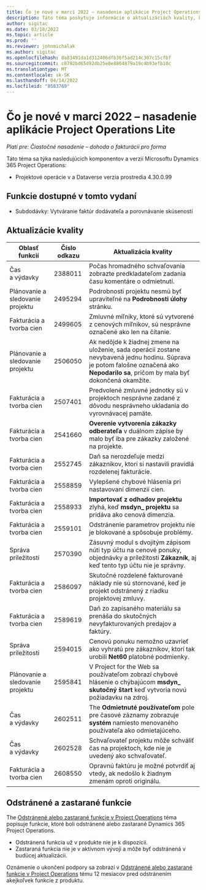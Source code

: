 ```yaml
---
title: Čo je nové v marci 2022 – nasadenie aplikácie Project Operations Lite
description: Táto téma poskytuje informácie o aktualizáciách kvality, ktoré sú dostupné vo vydaní zjednodušeného nasadenia Project Operations z marca 2022.
author: sigitac
ms.date: 03/18/2022
ms.topic: article
ms.prod: ''
ms.reviewer: johnmichalak
ms.author: sigitac
ms.openlocfilehash: 8a83491da1d312406dfb36f5ad214c307c15cfbf
ms.sourcegitcommit: c0792bd65d92db25e0e8864879a19c4b93efb10c
ms.translationtype: MT
ms.contentlocale: sk-SK
ms.lasthandoff: 04/14/2022
ms.locfileid: "8583769"
---
```

# <a name="whats-new-march-2022---project-operations-lite-deployment"></a>Čo je nové v marci 2022 – nasadenie aplikácie Project Operations Lite

_Platí pre: Čiastočné nasadenie – dohoda o fakturácii pro forma_

Táto téma sa týka nasledujúcich komponentov a verzií Microsoftu Dynamics 365 Project Operations:

- Projektové operácie v a Dataverse verzia prostredia 4.30.0.99

## <a name="features-included-in-this-release"></a>Funkcie dostupné v tomto vydaní

- Subdodávky: Vytváranie faktúr dodávateľa a porovnávanie skúseností

## <a name="quality-updates"></a>Aktualizácie kvality

| Oblasť funkcií | Číslo odkazu | Aktualizácia kvality |
| --- | --- | --- |
| Čas a výdavky | 2388011 | Počas hromadného schvaľovania zobrazte predkladateľom zadania času komentáre o odmietnutí. |
| Plánovanie a sledovanie projektu | 2495294 | Podrobnosti projektu nesmú byť upraviteľné na **Podrobnosti úlohy** stránku. |
| Fakturácia a tvorba cien | 2499605 | Zmluvné míľniky, ktoré sú vytvorené z cenových míľnikov, sú nesprávne označené ako len na čítanie. |
| Plánovanie a sledovanie projektu | 2506050 | Ak nedôjde k žiadnej zmene na uloženie, sada operácií zostane nevybavená jednu hodinu. Súprava je potom falošne označená ako **Nepodarilo sa**, pričom by mala byť dokončená okamžite. |
| Fakturácia a tvorba cien | 2507401 | Predvolené zmluvné jednotky sú v projektoch nesprávne zadané z dôvodu nesprávneho ukladania do vyrovnávacej pamäte. |
| Fakturácia a tvorba cien | 2541660 | **Overenie vytvorenia zákazky odberateľa** v duálnom zápise by malo byť iba pre zákazky založené na projekte. |
| Fakturácia a tvorba cien | 2552745 | Daň sa nerozdeľuje medzi zákazníkov, ktorí si nastavili pravidlá rozdelenej fakturácie. |
| Fakturácia a tvorba cien | 2558859 | Vylepšené chybové hlásenia pri nastavovaní dimenzií cien. |
| Fakturácia a tvorba cien | 2558933 | **Importovať z odhadov projektu** zlyhá, keď **msdyn\_ projektu** sa pridáva ako cenová dimenzia. |
| Fakturácia a tvorba cien | 2559101 | Odstránenie parametrov projektu nie je blokované a spôsobuje problémy. |
| Správa príležitostí | 2570390 | Zásuvný modul s dvojitým zápisom núti typ účtu na cenové ponuky, objednávky a príležitosti **Zákazník**, aj keď tento typ účtu nie je správny. |
| Fakturácia a tvorba cien | 2586097 | Skutočné rozdelené fakturované náklady nie sú stornované, keď je projekt odstránený z riadku projektovej zmluvy. |
| Fakturácia a tvorba cien | 2589619 | Daň zo zapísaného materiálu sa prenáša do skutočných nevyfakturovaných predajov a faktúry. |
| Správa príležitostí | 2594015 | Cenovú ponuku nemožno uzavrieť ako vyhratú pre zákazníkov, ktorí tak urobili **Net60** platobné podmienky. |
| Plánovanie a sledovanie projektu | 2595841 | V Project for the Web sa používateľom zobrazí chybové hlásenie o chýbajúcom **msdyn\_ skutočný štart** keď vytvoria novú požiadavku na zdroj. |
| Čas a výdavky | 2602511 | The **Odmietnuté používateľom** pole pre časové záznamy zobrazuje **systém** namiesto menovaného používateľa ako odmietajúceho. |
| Čas a výdavky | 2602528 | Schvaľovateľ projektu môže schváliť čas na projektoch, kde nie je uvedený ako schvaľovateľ. |
| Fakturácia a tvorba cien | 2608550 | Opravnú faktúru je možné potvrdiť aj vtedy, ak nedošlo k žiadnym zmenám oproti originálu. |

## <a name="removed-and-deprecated-features"></a>Odstránené a zastarané funkcie

The [Odstránené alebo zastarané funkcie v Project Operations](../../whats-new/removed-depreciated-features-project.md) téma popisuje funkcie, ktoré boli odstránené alebo zastarané Dynamics 365 Project Operations.

- Odstránená funkcia už v produkte nie je k dispozícii.
- Zastaraná funkcia nie je v aktívnom vývoji a môže byť odstránená v budúcej aktualizácii.

Oznámenie o ukončení podpory sa zobrazí v [Odstránené alebo zastarané funkcie v Project Operations](../../whats-new/removed-depreciated-features-project.md) tému 12 mesiacov pred odstránením akejkoľvek funkcie z produktu.
